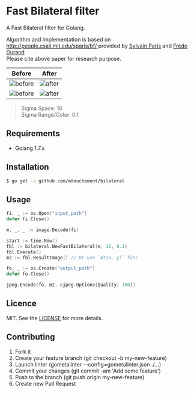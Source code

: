 # Fast Bilateral filter

A Fast Bilateral filter for Golang.

Algorithm and implementation is based on http://people.csail.mit.edu/sparis/bf/ provided by [Sylvain Paris](https://people.csail.mit.edu/sparis/) and [Frédo Durand](http://people.csail.mit.edu/fredo/) <br>
Please cite above paper for research purpose.

| Before | After
|:--:|:--:|
| ![before](https://github.com/mdouchement/bilateral/blob/master/data/greekdome-gray.jpeg) | ![after](https://github.com/mdouchement/bilateral/blob/master/data/greekdome-gray-filtered.jpeg) |
| ![before](https://github.com/mdouchement/bilateral/blob/master/data/greekdome.jpeg) | ![after](https://github.com/mdouchement/bilateral/blob/master/data/greekdome-filtered.jpeg) |

> Sigma Space: 16 <br>
> Sigma Range/Color: 0.1

## Requirements

- Golang 1.7.x

## Installation

```bash
$ go get -u github.com/mdouchement/bilateral
```

## Usage

```go
fi, _ := os.Open("input_path")
defer fi.Close()

m, _, _ := image.Decode(fi)

start := time.Now()
fbl := bilateral.NewFastBilateral(m, 16, 0.1)
fbl.Execute()
m2 := fbl.ResultImage() // Or use `At(x, y)` func

fo, _ := os.Create("output_path")
defer fo.Close()

jpeg.Encode(fo, m2, &jpeg.Options{Quality: 100})
```

## Licence

MIT. See the [LICENSE](https://github.com/mdouchement/bilateral/blob/master/LICENSE) for more details.

## Contributing

1. Fork it
2. Create your feature branch (git checkout -b my-new-feature)
3. Launch linter (gometalinter --config=gometalinter.json ./...)
4. Commit your changes (git commit -am 'Add some feature')
5. Push to the branch (git push origin my-new-feature)
6. Create new Pull Request
